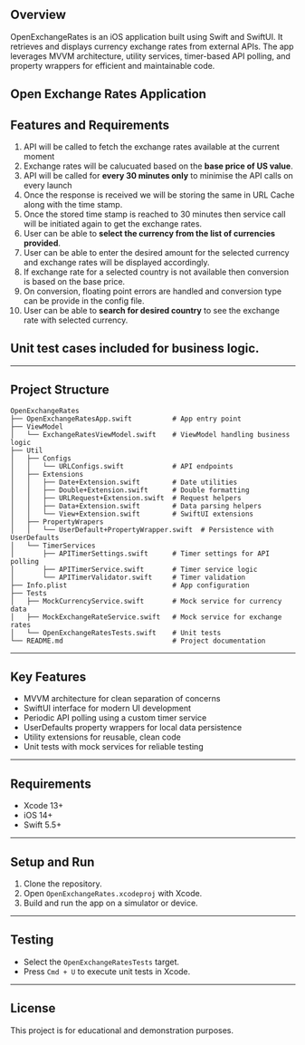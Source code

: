## Overview

OpenExchangeRates is an iOS application built using Swift and SwiftUI. It retrieves and displays currency exchange rates from external APIs. The app leverages MVVM architecture, utility services, timer-based API polling, and property wrappers for efficient and maintainable code.


## Open Exchange Rates Application
## Features and Requirements

1. API will be called to fetch the exchange rates available at the current moment
2. Exchange rates will be calucuated based on the **base price of US value**.
3. API will be called for **every 30 minutes only** to minimise the API calls on every launch
4. Once the response is received we will be storing the same in URL Cache along with the time stamp.
5. Once the stored time stamp is reached to 30 minutes then service call will be initiated again to get the exchange rates.
6. User can be able to **select the currency from the list of currencies provided**.
7. User can be able to enter the desired amount for the selected currency and exchange rates will be displayed accordingly.
8. If exchange rate for a selected country is not available then conversion is based on the base price.
9. On conversion, floating point errors are handled and conversion type can be provide in the config file.
10. User can be able to **search for desired country** to see the exchange rate with selected currency.

## Unit test cases included for business logic.
---

## Project Structure

```
OpenExchangeRates
├── OpenExchangeRatesApp.swift          # App entry point
├── ViewModel
│   └── ExchangeRatesViewModel.swift    # ViewModel handling business logic
├── Util
│   ├── Configs
│   │   └── URLConfigs.swift            # API endpoints
│   ├── Extensions
│   │   ├── Date+Extension.swift        # Date utilities
│   │   ├── Double+Extension.swift      # Double formatting
│   │   ├── URLRequest+Extension.swift  # Request helpers
│   │   ├── Data+Extension.swift        # Data parsing helpers
│   │   └── View+Extension.swift        # SwiftUI extensions
│   ├── PropertyWrapers
│   │   └── UserDefault+PropertyWrapper.swift  # Persistence with UserDefaults
│   └── TimerServices
│       ├── APITimerSettings.swift      # Timer settings for API polling
│       ├── APITimerService.swift       # Timer service logic
│       └── APITimerValidator.swift     # Timer validation
├── Info.plist                          # App configuration
├── Tests
│   ├── MockCurrencyService.swift       # Mock service for currency data
│   ├── MockExchangeRateService.swift   # Mock service for exchange rates
│   └── OpenExchangeRatesTests.swift    # Unit tests
└── README.md                           # Project documentation
```

---

## Key Features

* MVVM architecture for clean separation of concerns
* SwiftUI interface for modern UI development
* Periodic API polling using a custom timer service
* UserDefaults property wrappers for local data persistence
* Utility extensions for reusable, clean code
* Unit tests with mock services for reliable testing

---

## Requirements

* Xcode 13+
* iOS 14+
* Swift 5.5+

---

## Setup and Run

1. Clone the repository.
2. Open `OpenExchangeRates.xcodeproj` with Xcode.
3. Build and run the app on a simulator or device.

---

## Testing

* Select the `OpenExchangeRatesTests` target.
* Press `Cmd + U` to execute unit tests in Xcode.

---

## License

This project is for educational and demonstration purposes.
